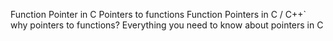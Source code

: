 Function Pointer in C
Pointers to functions
Function Pointers in C / C++`
why pointers to functions?
Everything you need to know about pointers in C
